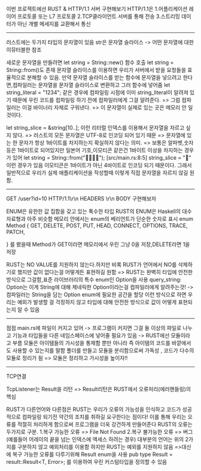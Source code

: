 이번 프로젝트에선
RUST & HTTP/1.1 서버 구현해보기
HTTP/1.1은
1.어플리케이션 레이어 프로토콜 또는 L7 프로토콜
2.TCP클라이언트 서버를 통해 전송
3.스트리밍 데이터가 아닌 개별 메세지를 교환해서 통신

----------------------------------------------------------------------------

러스트에는 두가지 타입의 문자열이 있음
str은 문자열 슬라이스 -> 어떤 문자열에 대한 이뮤터블한 참조

새로운 문자열을 만들려면 let string = String::new() 함수 호출
let string = String::from()도 존재
문자열 슬라이스를 이용하면 우리가 서버에서 받을 요청들을 효율적으로 분해할 수 있음.
만약 문자열 슬라이스를 받는 함수에 문자열을 넣으려고 한다면,컴파일러는 문자열을 문자열 슬라이스로 변환하고 그러 함수에 넣어줌
let string_literal = "1234"; 같은 경우에 컴파일링 시점에 이미 string_literal이 알려져 있기 때문에 우린 코드를 컴파일링 하기 전에 컴파일러에게 그걸 알려준다. => 그럼 컴파일러는 이걸 바이너리 자체로 구워낸다. => 이 문자열이 실제로 있는 곳은 메모리 안 일 것이다.

let string_slice = &string[10..]; 이런 리터럴 인덱스를 이용해서 문자열을 자르고 싶지 않다. => 러스트의 모든 문자열은 UTF-8로 인코딩 되어 있기 때문 => 문자열에 있는 한 문자가 항상 1바이트를 차지하는지 확실하지 않다는 의미. => 보통은 알파벳,숫자 등은 1바이트로 되어있지만 일본어 기호,이모티콘 같은건 1바이트 이상을 차지하는 경우가 있어 let string = String::from("🚚🎱👸🔥");  [src/main.rs:8:5] string_slice = "🚚" 이런 경우가 있음
이모티콘은 1바이트가 아닌 4바이트로 인코딩 되기 때문이다.
그래서 일반적으로 우리가 실제 애플리케이션을 작성할때 이렇게 직접 문자열을 자르지 않길 원함.

----------------------------------------------------------------------------

GET /user?id=10 HTTP/1.1\r\n
HEADERS \r\n
BODY
구현해보자

ENUM은 유한한 값 집합을 갖고 있는 툭수한 타입  RUST의 ENUM은 Haskell의 대수 자료형과 아주 비슷함
메모리 안에서는 enum의 베리언트가 단순한 숫자로 표시
enum Method {
    GET,
    DELETE,
    POST,
    PUT,
    HEAD,
    CONNECT,
    OPTIONS,
    TRACE,
    PATCH,
    
}
를 봤을때 Method가 GET이라면 메모리에서 우린 그냥 0을 저장,DELETE라면 1을 저장

RUST는 NO VALUE를 지원하지 않는다.하지만 비록 RUST가 언어에서 NO를 삭제하기로 했지만 값이 없다는걸 어떻게든 표현하길 원함 => RUST는 완벽히 타입에 안전한 방식으로 그걸함,표준 라이브러리의 특수 enum인 Option을 사용
query_string: Option<String>는 이게 String에 대해 제네릭한 Option이라는걸 컴파일러에게 알려주는것! -> 컴파일러는 String을 담는 Option enum에 필요한 공간을 할당
이런 방식으로 하면 우리는 예외가 발생할 걸 걱정하지 않고 타입에 대해 안전한 방식으로 값이 어떻게 표현되는지 알 수 있음

--------------------------------------------------------------------------------------------------------------------------------------------------------
점점 main.rs에 파일이 커지고 있어 -> 프로그램이 커지면 그걸 둘 이상의 파일로 나누고 기능과 타입들을 다른 네임스페이스에 넣어줄 필요가 있음 -> RUST에선 모듈이라고 부름 
모듈은 아이템들의 가시성을 통제함 뿐만 아니라 즉 아이템의 코드를 바깥에서도 사용할 수 있는지를 말함
폴더를 만들고 모듈을 분리함으로써 가독성 , 코드가 다수의 모듈로 정리가 됨 => 모듈은 정리하고 가시성을 높이자!!


--------------------------------------------------------------------------------------------------------------------------------------------------------
TCP연결

TcpListener는 Result을 리턴 => Result리턴은 RUST에서 오류처리(에러핸들링)의 핵심

RUST가 다른언어와 다른점은 RUST는 우리가 오류의 가능성을 인식하고 코드가 성공적으로 컴파일링 되기전 약간의 조치를 취하길 요구한다는 점이다! 이를 통해 우리는 오류를 적절히 처리하게 함으로써 프로그램을 더욱 강건하게 만들어준다
RUST의 오류는 두가지로 구분.
1.복구 가능한 오류 => File Not Found
2.복구 불가능한 오류 => 버그(예를들어 어레이의 끝을 넘는 인덱스에 액세스 하려는 경우)
대부분의 언어는 위의 2가지를 구분하지 않고 예외처리를 이용함 하지만 RUST는 예외를 지원하지 않음 =>대신에 복구 가능한 오류를 다루기위해 Result enum을 사용
pub type Result<T> = result::Result<T, Error>;
를 이용하여 우린 커스텀타입을 정의할 수 있음